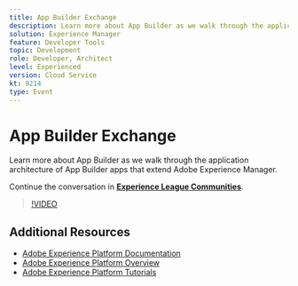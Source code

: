 ```yaml
---
title: App Builder Exchange
description: Learn more about App Builder as we walk through the application architecture of App Builder apps that extend Adobe Experience Manager.
solution: Experience Manager
feature: Developer Tools
topic: Development
role: Developer, Architect
level: Experienced
version: Cloud Service
kt: 9214
type: Event
---
```

# App Builder Exchange

Learn more about App Builder as we walk through the application architecture of App Builder apps that extend Adobe Experience Manager.

Continue the conversation in **[Experience League Communities](https://adobe.ly/3uragoI)**.

>[!VIDEO](https://video.tv.adobe.com/v/337709/?quality=12&learn=on&hidetitle=true)

## Additional Resources

- [Adobe Experience Platform Documentation](https://experienceleague.adobe.com/docs/experience-platform.html)
- [Adobe Experience Platform Overview](https://experienceleague.adobe.com/docs/experience-platform/landing/home.html)
- [Adobe Experience Platform Tutorials](https://experienceleague.adobe.com/docs/platform-learn/tutorials/overview.html?lang=en)
